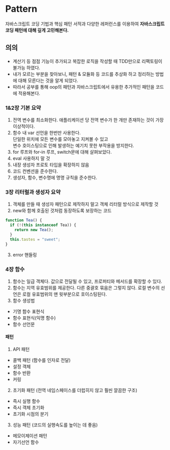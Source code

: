 # Pattern

자바스크립트 코딩 기법과 핵심 패턴 서적과 다양한 레퍼런스를 이용하여 **자바스크립트 코딩 패턴에 대해 깊게 고민해본다.**



## 의의

- 계산기 등 점점 기능이 추가되고 복잡한 로직을 작성할 때 TDD만으로 리팩토링이 불가능 하였다.
- 내가 모르는 부분을 찾아보니, 패턴 & 모듈화 등 코드를 추상화 하고 정리하는 방법에 대해 모른다는 것을 알게 되었다.
- 따라서 공부를 통해 oop의 패턴과 자바스크립트에서 유용한 추가적인 패턴을 코드에 적용해본다.

### 1&2장 기본 요약

1. 전역 변수를 최소화한다. 애플리케이션 당 전역 변수가 한 개만 존재하는 것이 가장 이상적이다.
2. 함수 내 var 선언을 한번만 사용한다.<br>단일한 위치에 모든 변수를 모아놓고 지켜볼 수 있고 <br> 변수 호이스팅으로 인해 발생하는 예기치 못한 부작용을 방지한다.
3. for 루프와 for-in 루프, switch문에 대해 살펴보았다.
4. eval 사용하지 말 것
5. 내장 생성자 프로토 타입을 확장하지 않음
6. 코드 컨벤션을 준수한다.
7. 생성자, 함수, 변수명에 명명 규칙을 준수한다.

### 3장 리터럴과 생성자 요약

1. 객체를 만들 때 생성자 패턴으로 제작하지 말고 객체 리터럴 방식으로 제작할 것
2. new와 함께 호출된 것처럼 동장하도록 보장하는 코드
```javascript
function Tea() {
  if (!(this instanceof Tea)) {
    return new Tea();
  }
  this.tastes = "sweet";
}
```
3. error 핸들링

### 4장 함수

1. 함수는 일급 객체다. 값으로 전달될 수 있고, 프로퍼티와 메서드를 확장할 수 있다.
2. 함수는 지역 유효범위를 제공한다. 다른 중괄호 묶음은 그렇지 않다. 로컬 변수의 선언은 로컬 유효범위의 맨 윗부분으로 호이스팅된다.
3. 함수 생성법
  - 기명 함수 표현식
  - 함수 표현식(익명 함수)
  - 함수 선언문

#### 패턴

1. API 패턴
  - 콜백 패턴 (함수를 인자로 전달)
  - 설정 객체
  - 함수 반환
  - 커링

2. 초기화 패턴 (전역 네임스페이스를 더럽히지 않고 훨씬 깔끔한 구조)
  - 즉시 실행 함수
  - 즉시 객체 초기화
  - 초기화 시점의 분기

3. 성능 패턴 (코드의 실행속도를 높이는 데 좋음)
  - 메모이제이션 패턴
  - 자기선언 함수
